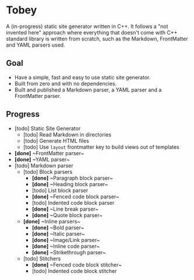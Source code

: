# Tobey

A (in-progress) static site generator written in C++. It follows a "not invented here" approach where everything that doesn't come with C++ standard library is written from scratch, such as the Markdown, FrontMatter and YAML parsers used.

## Goal

- Have a simple, fast and easy to use static site generator.
- Built from zero and with no dependencies.
- Built and published a Markdown parser, a YAML parser and a FrontMatter parser.

## Progress

- [todo] Static Site Generator
  - [todo] Read Markdown in directories
  - [todo] Generate HTML files
  - [todo] Use `layout` frontmatter key to build views out of templates
- **[done]** ~FrontMatter parser~
- **[done]** ~YAML parser~
- [todo] Markdown parser
  - [todo] Block parsers
    - **[done]** ~Paragraph block parser~
    - **[done]** ~Heading block parser~
    - [todo] List block parser
    - **[done]** ~Fenced code block parser~
    - [todo] Indented code block parser
    - **[done]** ~Line break parser~
    - **[done]** ~Quote block parser~
  - **[done]** ~Inline parsers~
    - **[done]** ~Bold parser~
    - **[done]** ~Italic parser~
    - **[done]** ~Image/Link parser~
    - **[done]** ~Inline code parser~
    - **[done]** ~Strikethrough parser~
  - [todo] Stitchers
    - **[done]** ~Fenced code block stitcher~
    - [todo] Indented code block stitcher
